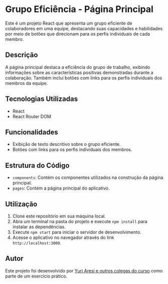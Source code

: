 # Grupo Eficiência - Página Principal

Este é um projeto React que apresenta um grupo eficiente de colaboradores em uma equipe, destacando suas capacidades e habilidades por meio de botões que direcionam para os perfis individuais de cada membro.

## Descrição

A página principal destaca a eficiência do grupo de trabalho, exibindo informações sobre as características positivas demonstradas durante a colaboração. Também inclui botões com links para os perfis individuais dos membros da equipe.

## Tecnologias Utilizadas

- React
- React Router DOM

## Funcionalidades

- Exibição de texto descritivo sobre o grupo eficiente.
- Botões com links para os perfis individuais dos membros.

## Estrutura do Código

- `components`: Contém os componentes utilizados na construção da página principal.
- `pages`: Contém a página principal do aplicativo.

## Utilização

1. Clone este repositório em sua máquina local.
2. Abra um terminal na pasta do projeto e execute `npm install` para instalar as dependências.
3. Execute `npm start` para iniciar o servidor de desenvolvimento.
4. Acesse o aplicativo no navegador através do link `http://localhost:3000`.

## Autor

Este projeto foi desenvolvido por [Yuri Aresi e outros colegas do curso](https://www.linkedin.com/in/yuriaresi/) como parte de um exercício prático.

